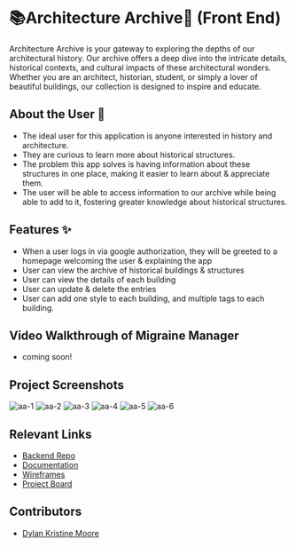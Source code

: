 # 📚Architecture Archive🏢 (Front End)

Architecture Archive is your gateway to exploring the depths of our architectural history. Our archive offers a deep dive into the intricate details, historical contexts, and cultural impacts of these architectural wonders. Whether you are an architect, historian, student, or simply a lover of beautiful buildings, our collection is designed to inspire and educate.

## About the User 👤
- The ideal user for this application is anyone interested in history and architecture.
- They are curious to learn more about historical structures.
- The problem this app solves is having information about these structures in one place, making it easier to learn about & appreciate them.
- The user will be able to access information to our archive while being able to add to it, fostering greater knowledge about historical structures.

## Features ✨
- When a user logs in via google authorization, they will be greeted to a homepage welcoming the user & explaining the app
- User can view the archive of historical buildings & structures
- User can view the details of each building
- User can update & delete the entries
- User can add one style to each building, and multiple tags to each building.

## Video Walkthrough of Migraine Manager
- coming soon!

## Project Screenshots
![aa-1](https://github.com/dylankmoore/ArchitectureArchiveFE/assets/134669892/6c9317ef-85b4-4faa-97ff-cd89039d6bb5)
![aa-2](https://github.com/dylankmoore/ArchitectureArchiveFE/assets/134669892/a174f174-9e67-485d-bf38-90378f561ecb)
![aa-3](https://github.com/dylankmoore/ArchitectureArchiveFE/assets/134669892/79fa1a77-742e-4e96-becb-a60aea0d9aa3)
![aa-4](https://github.com/dylankmoore/ArchitectureArchiveFE/assets/134669892/949391ed-b960-4c19-9997-88cdfc248858)
![aa-5](https://github.com/dylankmoore/ArchitectureArchiveFE/assets/134669892/6a1aa6b9-5d6e-491e-b13f-e52306f9a249)
![aa-6](https://github.com/dylankmoore/ArchitectureArchiveFE/assets/134669892/810b3eeb-1bd9-4d9c-8b1e-944e460226aa)

## Relevant Links 
- [Backend Repo](https://github.com/dylankmoore/ArchitectureArchiveBE)
- [Documentation](https://documenter.getpostman.com/view/32819688/2sA3QtdWJM)
- [Wireframes](https://www.figma.com/design/957lYWWtl76ehs8c2vvPOO/Architecture-Archive?node-id=0-1&t=MFflAYoGfrfn982U-1)
- [Project Board](https://github.com/users/dylankmoore/projects/13)

## Contributors
- [Dylan Kristine Moore](https://github.com/dylankmoore)
